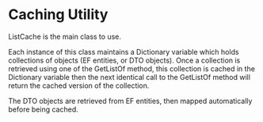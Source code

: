 ﻿Caching Utility
===============

ListCache is the main class to use.

Each instance of this class maintains a Dictionary variable which holds collections of objects (EF entities, or DTO objects).
Once a collection is retrieved using one of the GetListOf method, this collection is cached in the Dictionary variable then the next identical call to the GetListOf method will return the cached version of the collection.

The DTO objects are retrieved from EF entities, then mapped automatically before being cached.